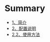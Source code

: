 # Summary

* [1、简介](README.md)
* [2、配置说明](chapter1.md)
* [2.2、使用方法](clientshellshi-yong-shou-ce.md)

